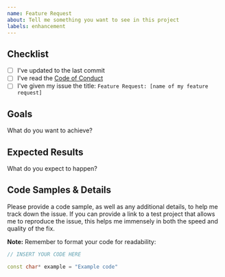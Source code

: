 ```yaml
---
name: Feature Request
about: Tell me something you want to see in this project
labels: enhancement
---
```


## Checklist

- [ ] I've updated to the last commit
- [ ] I've read the [Code of Conduct](CODE_OF_CONDUCT.md)
- [ ] I've given my issue the title: `Feature Request: [name of my feature request]`

## Goals

What do you want to achieve?

## Expected Results

What do you expect to happen?

## Code Samples & Details

Please provide a code sample, as well as any additional details, to help me track down the issue. If you can provide a link to a test project that allows me to reproduce the issue, this helps me immensely in both the speed and quality of the fix.

**Note:** Remember to format your code for readability:

```cpp
// INSERT YOUR CODE HERE

const char* example = "Example code"